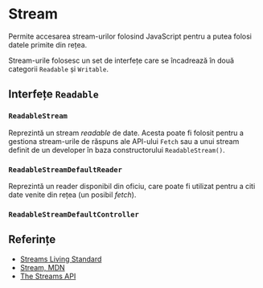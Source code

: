 # Stream

Permite accesarea stream-urilor folosind JavaScript pentru a putea folosi datele primite din rețea.

Stream-urile folosesc un set de interfețe care se încadrează în două categorii `Readable` și `Writable`.

## Interfețe `Readable`

### `ReadableStream`

Reprezintă un stream *readable* de date. Acesta poate fi folosit pentru a gestiona stream-urile de răspuns ale API-ului `Fetch` sau a unui stream definit de un developer în baza constructorului `ReadableStream()`.

### `ReadableStreamDefaultReader`

Reprezintă un reader disponibil din oficiu, care poate fi utilizat pentru a citi date venite din rețea (un posibil *fetch*).

### `ReadableStreamDefaultController`

## Referințe

- [Streams Living Standard](https://streams.spec.whatwg.org)
- [Stream, MDN](https://developer.mozilla.org/en-US/docs/Web/API/Streams_API)
- [The Streams API](https://flaviocopes.com/stream-api/)
